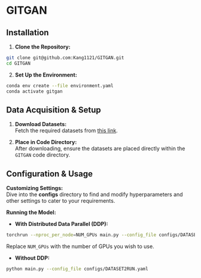 # GITGAN

## Installation

1. **Clone the Repository:**  
```bash
git clone git@github.com:Kang1121/GITGAN.git
cd GITGAN
```

2. **Set Up the Environment:**  
```bash
conda env create --file environment.yaml
conda activate gitgan
```


## Data Acquisition & Setup

1. **Download Datasets:**  
Fetch the required datasets from [this link](https://works.do/5MZGWeN).

2. **Place in Code Directory:**  
After downloading, ensure the datasets are placed directly within the `GITGAN` code directory.

## Configuration & Usage

**Customizing Settings:**  
Dive into the **configs** directory to find and modify hyperparameters and other settings to cater to your requirements.

**Running the Model:**

- **With Distributed Data Parallel (DDP):**  
```bash
torchrun --nproc_per_node=NUM_GPUs main.py --config_file configs/DATASET2RUN.yaml
```
Replace `NUM_GPUs` with the number of GPUs you wish to use.

- **Without DDP:**  
```bash
python main.py --config_file configs/DATASET2RUN.yaml
```
